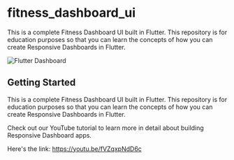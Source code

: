 # fitness_dashboard_ui

This is a complete Fitness Dashboard UI built in Flutter. This repository is for education purposes so that you can
learn the concepts of how you can create Responsive Dashboards in Flutter.

![Flutter Dashboard](https://github.com/HeyFlutter-Public/Flutter-Fitness-Dashboard-UI/assets/56497715/a34f073e-79c4-4dea-991d-bba6060bc9a8)

## Getting Started

This is a complete Fitness Dashboard UI built in Flutter. This repository is for education purposes so that you can
learn the concepts of how you can create Responsive Dashboards in Flutter.

Check out our YouTube tutorial to learn more in detail about building Responsive Dashboard apps.

Here's the link: https://youtu.be/fVZqxpNdD6c
